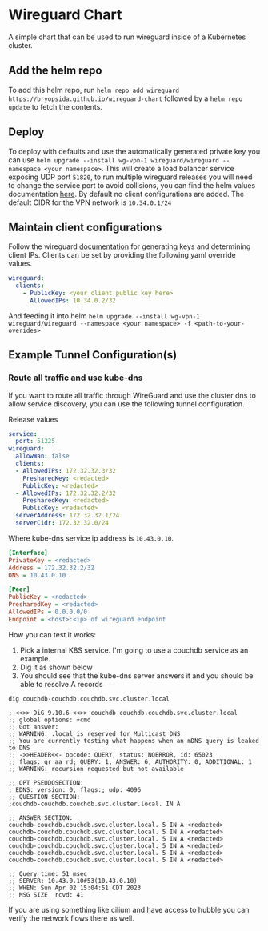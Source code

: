 # Wireguard Chart
A simple chart that can be used to run wireguard inside of a Kubernetes cluster.

## Add the helm repo
To add this helm repo, run `helm repo add wireguard https://bryopsida.github.io/wireguard-chart` followed by a `helm repo update` to fetch the contents.

## Deploy
To deploy with defaults and use the automatically generated private key you can use `helm upgrade --install wg-vpn-1 wireguard/wireguard --namespace <your namespace>`.
This will create a load balancer service exposing UDP port `51820`, to run multiple wireguard releases you will need to change the service port to avoid collisions, 
you can find the helm values documentation [here](helm/wireguard/README.md). By default no client configurations are added. The default CIDR for the VPN network is `10.34.0.1/24`

## Maintain client configurations
Follow the wireguard [documentation](https://www.wireguard.com/quickstart/) for generating keys and determining client IPs. Clients can be set by providing the following yaml override values.

``` yaml
wireguard:
  clients:
    - PublicKey: <your client public key here>
      AllowedIPs: 10.34.0.2/32
```

And feeding it into helm `helm upgrade --install wg-vpn-1 wireguard/wireguard --namespace <your namespace> -f <path-to-your-overides>`


## Example Tunnel Configuration(s)
### Route all traffic and use kube-dns

If you want to route all traffic through WireGuard and use the cluster dns to allow service discovery, you can use the following tunnel configuration.

Release values

``` yaml
service:
  port: 51225
wireguard:
  allowWan: false
  clients:
  - AllowedIPs: 172.32.32.3/32
    PresharedKey: <redacted>
    PublicKey: <redacted>
  - AllowedIPs: 172.32.32.2/32
    PresharedKey: <redacted>
    PublicKey: <redacted>
  serverAddress: 172.32.32.1/24
  serverCidr: 172.32.32.0/24
```

Where kube-dns service ip address is `10.43.0.10`.


``` ini
[Interface]
PrivateKey = <redacted>
Address = 172.32.32.2/32
DNS = 10.43.0.10

[Peer]
PublicKey = <redacted>
PresharedKey = <redacted>
AllowedIPs = 0.0.0.0/0
Endpoint = <host>:<ip> of wireguard endpoint
```

How you can test it works:

1) Pick a internal K8S service. I'm going to use a couchdb service as an example.
2) Dig it as shown below
3) You should see that the kube-dns server answers it and you should be able to resolve A records

``` shell
dig couchdb-couchdb.couchdb.svc.cluster.local

; <<>> DiG 9.10.6 <<>> couchdb-couchdb.couchdb.svc.cluster.local
;; global options: +cmd
;; Got answer:
;; WARNING: .local is reserved for Multicast DNS
;; You are currently testing what happens when an mDNS query is leaked to DNS
;; ->>HEADER<<- opcode: QUERY, status: NOERROR, id: 65023
;; flags: qr aa rd; QUERY: 1, ANSWER: 6, AUTHORITY: 0, ADDITIONAL: 1
;; WARNING: recursion requested but not available

;; OPT PSEUDOSECTION:
; EDNS: version: 0, flags:; udp: 4096
;; QUESTION SECTION:
;couchdb-couchdb.couchdb.svc.cluster.local. IN A

;; ANSWER SECTION:
couchdb-couchdb.couchdb.svc.cluster.local. 5 IN	A <redacted>
couchdb-couchdb.couchdb.svc.cluster.local. 5 IN	A <redacted>
couchdb-couchdb.couchdb.svc.cluster.local. 5 IN	A <redacted>
couchdb-couchdb.couchdb.svc.cluster.local. 5 IN	A <redacted>
couchdb-couchdb.couchdb.svc.cluster.local. 5 IN	A <redacted>
couchdb-couchdb.couchdb.svc.cluster.local. 5 IN	A <redacted>

;; Query time: 51 msec
;; SERVER: 10.43.0.10#53(10.43.0.10)
;; WHEN: Sun Apr 02 15:04:51 CDT 2023
;; MSG SIZE  rcvd: 41
```

If you are using something like cilium and have access to hubble you can verify the network flows there as well.

